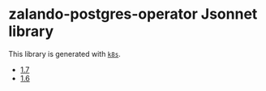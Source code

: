 # zalando-postgres-operator Jsonnet library

This library is generated with [`k8s`](https://github.com/jsonnet-libs/k8s).

- [1.7](1.7/README.md)
- [1.6](1.6/README.md)
